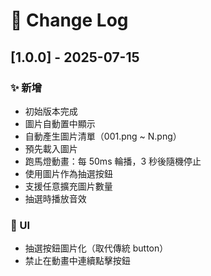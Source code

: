 
# 📌 Change Log

## [1.0.0] - 2025-07-15

### ✨ 新增
- 初始版本完成
- 圖片自動置中顯示
- 自動產生圖片清單（001.png ~ N.png）
- 預先載入圖片
- 跑馬燈動畫：每 50ms 輪播，3 秒後隨機停止
- 使用圖片作為抽選按鈕
- 支援任意擴充圖片數量
- 抽選時播放音效

### 🎨 UI
- 抽選按鈕圖片化（取代傳統 button）
- 禁止在動畫中連續點擊按鈕

